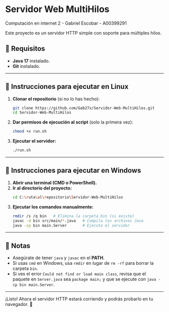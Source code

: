 # Servidor Web MultiHilos

Computación en internet 2 - Gabriel Escobar - A00399291

Este proyecto es un servidor HTTP simple con soporte para múltiples hilos.

## 📌 Requisitos

- **Java 17** instalado.
- **Git** instalado.

---

## 🔹 Instrucciones para ejecutar en **Linux**

1. **Clonar el repositorio** (si no lo has hecho):

   ```sh
   git clone https://github.com/Gab27x/Servidor-Web-MultiHilos.git
   cd Servidor-Web-MultiHilos
   ```

2. **Dar permisos de ejecución al script** (solo la primera vez):

   ```sh
   chmod +x run.sh
   ```

3. **Ejecutar el servidor:**

   ```sh
   ./run.sh
   ```

---

## 🔹 Instrucciones para ejecutar en **Windows**

1. **Abrir una terminal (CMD o PowerShell).**
2. **Ir al directorio del proyecto:**
   ```sh
   cd C:\ruta\al\repositorio\Servidor-Web-MultiHilos
   ```
3. **Ejecutar los comandos manualmente:**
   ```sh
   rmdir /s /q bin   # Elimina la carpeta bin (si existe)
   javac -d bin src/main/*.java   # Compila los archivos Java
   java -cp bin main.Server       # Ejecuta el servidor
   ```

---

## 📢 Notas

- Asegúrate de tener `java` y `javac` en el **PATH**.
- Si usas `cmd` en Windows, usa `rmdir` en lugar de `rm -rf` para borrar la carpeta `bin`.
- Si ves el error `Could not find or load main class`, revisa que el paquete en `Server.java` sea `package main;` y que se ejecute con `java -cp bin main.Server`.

---

¡Listo! Ahora el servidor HTTP estará corriendo y podrás probarlo en tu navegador. 🚀

